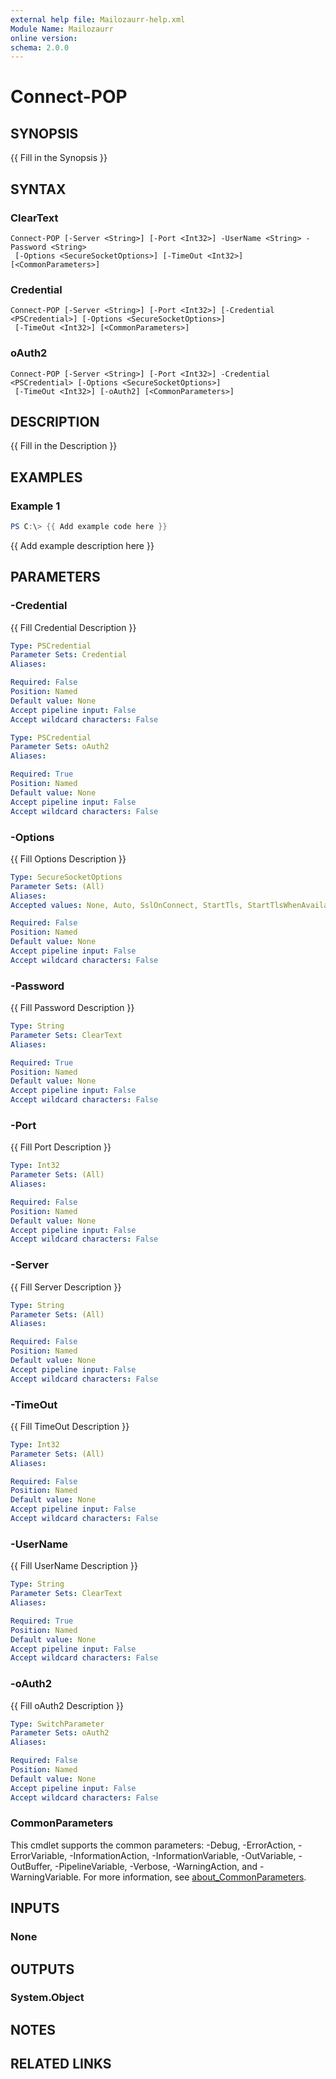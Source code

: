 ```yaml
---
external help file: Mailozaurr-help.xml
Module Name: Mailozaurr
online version:
schema: 2.0.0
---
```


# Connect-POP

## SYNOPSIS
{{ Fill in the Synopsis }}

## SYNTAX

### ClearText
```
Connect-POP [-Server <String>] [-Port <Int32>] -UserName <String> -Password <String>
 [-Options <SecureSocketOptions>] [-TimeOut <Int32>] [<CommonParameters>]
```

### Credential
```
Connect-POP [-Server <String>] [-Port <Int32>] [-Credential <PSCredential>] [-Options <SecureSocketOptions>]
 [-TimeOut <Int32>] [<CommonParameters>]
```

### oAuth2
```
Connect-POP [-Server <String>] [-Port <Int32>] -Credential <PSCredential> [-Options <SecureSocketOptions>]
 [-TimeOut <Int32>] [-oAuth2] [<CommonParameters>]
```

## DESCRIPTION
{{ Fill in the Description }}

## EXAMPLES

### Example 1
```powershell
PS C:\> {{ Add example code here }}
```

{{ Add example description here }}

## PARAMETERS

### -Credential
{{ Fill Credential Description }}

```yaml
Type: PSCredential
Parameter Sets: Credential
Aliases:

Required: False
Position: Named
Default value: None
Accept pipeline input: False
Accept wildcard characters: False
```

```yaml
Type: PSCredential
Parameter Sets: oAuth2
Aliases:

Required: True
Position: Named
Default value: None
Accept pipeline input: False
Accept wildcard characters: False
```

### -Options
{{ Fill Options Description }}

```yaml
Type: SecureSocketOptions
Parameter Sets: (All)
Aliases:
Accepted values: None, Auto, SslOnConnect, StartTls, StartTlsWhenAvailable

Required: False
Position: Named
Default value: None
Accept pipeline input: False
Accept wildcard characters: False
```

### -Password
{{ Fill Password Description }}

```yaml
Type: String
Parameter Sets: ClearText
Aliases:

Required: True
Position: Named
Default value: None
Accept pipeline input: False
Accept wildcard characters: False
```

### -Port
{{ Fill Port Description }}

```yaml
Type: Int32
Parameter Sets: (All)
Aliases:

Required: False
Position: Named
Default value: None
Accept pipeline input: False
Accept wildcard characters: False
```

### -Server
{{ Fill Server Description }}

```yaml
Type: String
Parameter Sets: (All)
Aliases:

Required: False
Position: Named
Default value: None
Accept pipeline input: False
Accept wildcard characters: False
```

### -TimeOut
{{ Fill TimeOut Description }}

```yaml
Type: Int32
Parameter Sets: (All)
Aliases:

Required: False
Position: Named
Default value: None
Accept pipeline input: False
Accept wildcard characters: False
```

### -UserName
{{ Fill UserName Description }}

```yaml
Type: String
Parameter Sets: ClearText
Aliases:

Required: True
Position: Named
Default value: None
Accept pipeline input: False
Accept wildcard characters: False
```

### -oAuth2
{{ Fill oAuth2 Description }}

```yaml
Type: SwitchParameter
Parameter Sets: oAuth2
Aliases:

Required: False
Position: Named
Default value: None
Accept pipeline input: False
Accept wildcard characters: False
```

### CommonParameters
This cmdlet supports the common parameters: -Debug, -ErrorAction, -ErrorVariable, -InformationAction, -InformationVariable, -OutVariable, -OutBuffer, -PipelineVariable, -Verbose, -WarningAction, and -WarningVariable. For more information, see [about_CommonParameters](http://go.microsoft.com/fwlink/?LinkID=113216).

## INPUTS

### None

## OUTPUTS

### System.Object
## NOTES

## RELATED LINKS
